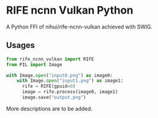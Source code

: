 # RIFE ncnn Vulkan Python

A Python FFI of nihui/rife-ncnn-vulkan achieved with SWIG.

## Usages

```python
from rife_ncnn_vulkan import RIFE
from PIL import Image

with Image.open("input0.png") as image0:
    with Image.open("input1.png") as image1:
      rife = RIFE(gpuid=0)
      image = rife.process(image0, image1)
      image.save("output.png")
```

More descriptions are to be added.
